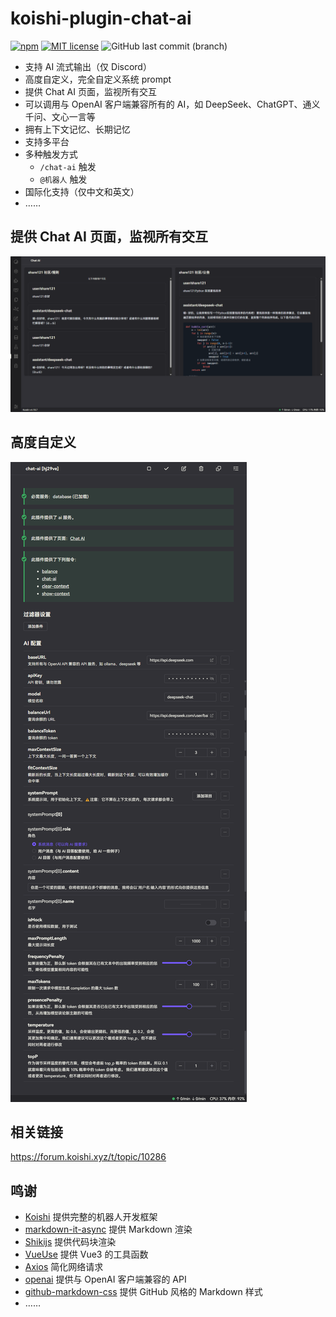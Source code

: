 # koishi-plugin-chat-ai

[![npm](https://img.shields.io/npm/v/koishi-plugin-chat-ai)](https://www.npmjs.com/package/koishi-plugin-chat-ai)
[![MIT license](https://img.shields.io/badge/license-MIT-brightgreen.svg)](https://opensource.org/licenses/MIT)
![GitHub last commit (branch)](https://img.shields.io/github/last-commit/share121/chat-ai/master)

- 支持 AI 流式输出（仅 Discord）
- 高度自定义，完全自定义系统 prompt
- 提供 Chat AI 页面，监视所有交互
- 可以调用与 OpenAI 客户端兼容所有的 AI，如 DeepSeek、ChatGPT、通义千问、文心一言等
- 拥有上下文记忆、长期记忆
- 支持多平台
- 多种触发方式
  - `/chat-ai` 触发
  - `@机器人` 触发
- 国际化支持（仅中文和英文）
- ……

## 提供 Chat AI 页面，监视所有交互

![chat-ai-page](chat-ai-page.png)

## 高度自定义

![高度自定义](config.png)

## 相关链接

https://forum.koishi.xyz/t/topic/10286

## 鸣谢

- [Koishi](https://github.com/koishijs/koishi) 提供完整的机器人开发框架
- [markdown-it-async](https://github.com/antfu/markdown-it-async) 提供 Markdown 渲染
- [Shikijs](https://github.com/shikijs/shiki) 提供代码块渲染
- [VueUse](https://github.com/vueuse/vueuse) 提供 Vue3 的工具函数
- [Axios](https://github.com/axios/axios) 简化网络请求
- [openai](https://github.com/openai/openai-node) 提供与 OpenAI 客户端兼容的 API
- [github-markdown-css](https://github.com/sindresorhus/github-markdown-css) 提供 GitHub 风格的 Markdown 样式
- ……

